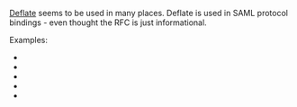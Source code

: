 
<!--
-->

[Deflate]( https://en.wikipedia.org/wiki/DEFLATE )
seems to be used in many places.
Deflate is used in SAML protocol bindings - even thought the
RFC is just informational.

Examples:

 * []( https://code.google.com/p/miniz/ )
 * []( http://www.nayuki.io/page/simple-deflate-implementation )
 * []( https://github.com/nayuki/DEFLATE )
 * []( https://www.ietf.org/rfc/rfc1952.txt )
 * []( http://www.nayuki.io/page/huffman-coding-java )

<!-- vim: set autoindent expandtab sw=4 syntax=markdown: -->
